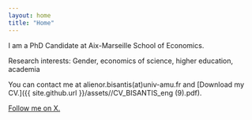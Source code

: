 ```yaml
---
layout: home
title: "Home"
---
```


I am a PhD Candidate at Aix-Marseille School of Economics.

Research interests: Gender, economics of science, higher education, academia

You can contact me at alienor.bisantis(at)univ-amu.fr and [Download my CV.]({{ site.github.url }}/assets//CV_BISANTIS_eng (9).pdf).

[Follow me on X.](https://twitter.com/bisalienor)
&nbsp;  



&nbsp;  


